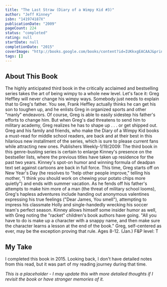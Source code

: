 ```yaml
---
title: "The Last Straw (Diary of a Wimpy Kid #3)"
author: "Jeff Kinney"
isbn: "141974187X"
publicationDate: "2009"
pageCount: 224
status: "completed"
rating: null
startDate: null
completionDate: "2015"
coverImage: "http://books.google.com/books/content?id=IUKkxgEACAAJ&printsec=frontcover&img=1&zoom=1&source=gbs_api"
tags: []
---
```


## About This Book

The highly anticipated third book in the critically acclaimed and bestselling series takes the art of being wimpy to a whole new level. Let's face it: Greg Heffley will never change his wimpy ways. Somebody just needs to explain that to Greg's father. You see, Frank Heffley actually thinks he can get his son to toughen up, and he enlists Greg in organized sports and other "manly" endeavors. Of course, Greg is able to easily sidestep his father's efforts to change him. But when Greg's dad threatens to send him to military academy, Greg realizes he has to shape up . . . or get shipped out. Greg and his family and friends, who make the Diary of a Wimpy Kid books a must-read for middle school readers, are back and at their best in this hilarious new installment of the series, which is sure to please current fans while attracting new ones. Publishers Weekly-1/19/2009: The third book in this genre-busting series is certain to enlarge Kinney's presence on the bestseller lists, where the previous titles have taken up residence for the past two years. Kinney's spot-on humor and winning formula of deadpan text set against cartoons are back in full force. This time, Greg starts off on New Year's Day (he resolves to "help other people improve," telling his mother, "I think you should work on chewing your potato chips more quietly") and ends with summer vacation. As he fends off his father's attempts to make him more of a man (the threat of military school looms), Greg's hapless adventures include handing out anonymous valentines expressing his true feelings ("Dear James, You smell"), attempting to impress his classmate Holly and single-handedly wrecking his soccer team's perfect season. Kinney allows himself some insider humor as well, with Greg noting the "racket" children's book authors have going. "All you have to do is make up a character with a snappy name, and then make sure the character learns a lesson at the end of the book." Greg, self-centered as ever, may be the exception proving that rule. Ages 8-12. (Jan.) F&P level: T

## My Take

I completed this book in 2015. Looking back, I don't have detailed notes from this read, but it was part of my reading journey during that time.

*This is a placeholder - I may update this with more detailed thoughts if I revisit the book or have stronger memories of it.*
